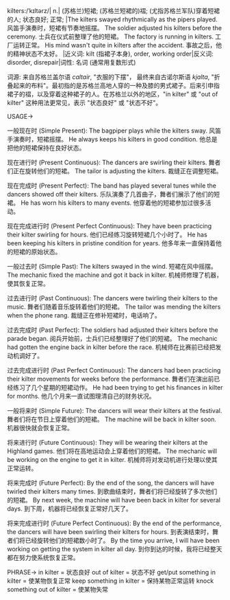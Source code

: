 kilters:/ˈkɪltərz/| n.| (苏格兰)短裙; (苏格兰短裙的)褶; (尤指苏格兰军队)穿着短裙的人; 状态良好; 正常; |The kilters swayed rhythmically as the pipers played.  风笛手演奏时，短裙有节奏地摇摆。
The soldier adjusted his kilters before the ceremony.  士兵在仪式前整理了他的短裙。
The factory is running in kilters.  工厂运转正常。
His mind wasn't quite in kilters after the accident.  事故之后，他的精神状态不太好。 |近义词: kilt (指裙子本身), order, working order|反义词: disorder, disrepair|词性: 名词 (通常用复数形式)

词源: 来自苏格兰盖尔语 *caltair*,  "衣服的下摆"，  最终来自古诺尔斯语 *kjalta*, "折叠起来的布料"。最初指的是苏格兰高地人穿的一种及膝的男式裙子。后来引申指裙子的褶，以及穿着这种裙子的人。在苏格兰以外的地区，"in kilter" 或 "out of kilter" 这种用法更常见，表示 "状态良好" 或 "状态不好"。


USAGE->

一般现在时 (Simple Present):
The bagpiper plays while the kilters sway. 风笛手演奏时，短裙摇摆。
He always keeps his kilters in good condition. 他总是把他的短裙保持在良好状态。

现在进行时 (Present Continuous):
The dancers are swirling their kilters. 舞者们正在旋转他们的短裙。
The tailor is adjusting the kilters. 裁缝正在调整短裙。


现在完成时 (Present Perfect):
The band has played several tunes while the dancers showed off their kilters.  乐队演奏了几首曲子，舞者们展示了他们的短裙。
He has worn his kilters to many events. 他穿着他的短裙参加过很多活动。

现在完成进行时 (Present Perfect Continuous):
They have been practicing their kilter swirling for hours.  他们已经练习旋转短裙几个小时了。
He has been keeping his kilters in pristine condition for years.  他多年来一直保持着他的短裙的原始状态。


一般过去时 (Simple Past):
The kilters swayed in the wind. 短裙在风中摇摆。
The mechanic fixed the machine and got it back in kilter. 机械师修理了机器，使其恢复正常。


过去进行时 (Past Continuous):
The dancers were twirling their kilters to the music. 舞者们随着音乐旋转着他们的短裙。
The tailor was mending the kilters when the phone rang.  裁缝正在修补短裙时，电话响了。

过去完成时 (Past Perfect):
The soldiers had adjusted their kilters before the parade began.  阅兵开始前，士兵们已经整理好了他们的短裙。
The mechanic had gotten the engine back in kilter before the race. 机械师在比赛前已经把发动机调好了。

过去完成进行时 (Past Perfect Continuous):
The dancers had been practicing their kilter movements for weeks before the performance.  舞者们在演出前已经练习了几个星期的短裙动作。
He had been trying to get his finances in kilter for months. 他几个月来一直试图理清自己的财务状况。


一般将来时 (Simple Future):
The dancers will wear their kilters at the festival. 舞者们将在节日上穿着他们的短裙。
The machine will be back in kilter soon. 机器很快就会恢复正常。

将来进行时 (Future Continuous):
They will be wearing their kilters at the Highland games.  他们将在高地运动会上穿着他们的短裙。
The mechanic will be working on the engine to get it in kilter.  机械师将对发动机进行处理以使其正常运转。

将来完成时 (Future Perfect):
By the end of the song, the dancers will have twirled their kilters many times. 到歌曲结束时，舞者们将已经旋转了多次他们的短裙。
By next week, the machine will have been back in kilter for several days. 到下周，机器将已经恢复正常好几天了。


将来完成进行时 (Future Perfect Continuous):
By the end of the performance, the dancers will have been swirling their kilters for hours.  到表演结束时，舞者们将已经旋转他们的短裙数小时了。
By the time you arrive, I will have been working on getting the system in kilter all day.  到你到达的时候，我将已经整天都在努力使系统恢复正常。



PHRASE->
in kilter = 状态良好
out of kilter = 状态不好
get/put something in kilter = 使某物恢复正常
keep something in kilter = 保持某物正常运转
knock something out of kilter = 使某物失常
